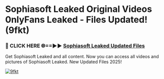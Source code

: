 # Sophiasoft Leaked Original Videos 0nlyFans Leaked - Files Updated! (9fkt)

<h3>🔴 CLICK HERE 🌐==►► <a href="https://tinyurl.com/2m67pmp6" rel="nofollow">Sophiasoft Leaked Updated Files</a></h3>

Get Sophiasoft Leaked and all content. Now you can access all videos and pictures of Sophiasoft Leaked. New Updated Files 2025!

[![9fkt](https://i.imgur.com/H4QAA4z.gif)](https://tinyurl.com/2m67pmp6)